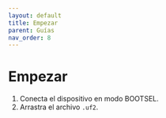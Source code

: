 ```yaml
---
layout: default
title: Empezar
parent: Guías
nav_order: 8
---
```


# Empezar

1. Conecta el dispositivo en modo BOOTSEL.
2. Arrastra el archivo `.uf2`.
